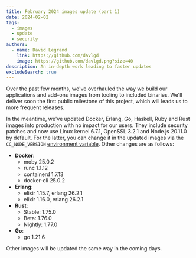 ```yaml
---
title: February 2024 images update (part 1)
date: 2024-02-02
tags:
  - images
  - update
  - security
authors:
  - name: David Legrand
    link: https://github.com/davlgd
    image: https://github.com/davlgd.png?size=40
description: An in-depth work leading to faster updates
excludeSearch: true
---
```


Over the past few months, we've overhauled the way we build our applications and add-ons images from tooling to included binaries. We'll deliver soon the first public milestone of this project, which will leads us to more frequent releases.

In the meantime, we've updated Docker, Erlang, Go, Haskell, Ruby and Rust images into production with no impact for our users. They include security patches and now use Linux kernel 6.7.1, OpenSSL 3.2.1 and Node.js 20.11.0 by default. For the latter, you can change it in the updated images via the `CC_NODE_VERSION` [environment variable](../../doc/reference/reference-environment-variables/#commons-to-all-applications). Other changes are as follows:

- **Docker**:
  - moby 25.0.2
  - runc 1.1.12
  - containerd 1.7.13
  - docker-cli 25.0.2
- **Erlang**:
  - elixir 1.15.7, erlang 26.2.1
  - elixir 1.16.0, erlang 26.2.1
- **Rust**:
  - Stable: 1.75.0
  - Beta: 1.76.0
  - Nightly: 1.77.0
- **Go**:
  - go 1.21.6

Other images will be updated the same way in the coming days.
